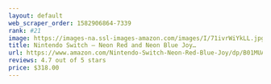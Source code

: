 ```yaml
---
layout: default 
﻿web_scraper_order: 1582906864-7339
rank: #21
image: https://images-na.ssl-images-amazon.com/images/I/71ivrWiYkLL.jpg
title: Nintendo Switch – Neon Red and Neon Blue Joy…
url: https://www.amazon.com/Nintendo-Switch-Neon-Red-Blue-Joy/dp/B01MUAGZ49/ref=zg_mw_videogames_21?_encoding=UTF8&psc=1&refRID=7CPRMDBM19Z4C6MKHK80
reviews: 4.7 out of 5 stars
price: $318.00 
---
```

